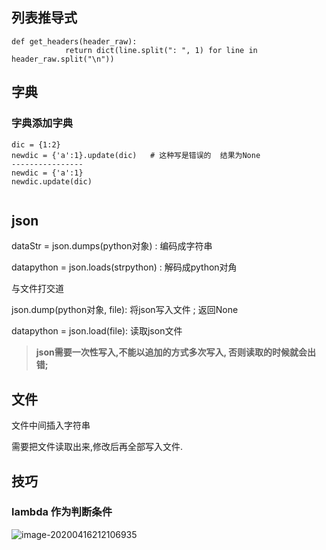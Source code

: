 ## 列表推导式

```
def get_headers(header_raw):  
			return dict(line.split(": ", 1) for line in header_raw.split("\n"))  
```

## 字典

### 字典添加字典

```
dic = {1:2} 
newdic = {'a':1}.update(dic)   # 这种写是错误的  结果为None  
----------------
newdic = {'a':1}
newdic.update(dic)


```

## json

dataStr = json.dumps(python对象)  :   编码成字符串

datapython = json.loads(strpython) : 解码成python对角

与文件打交道

json.dump(python对象, file):   将json写入文件 ; 返回None

datapython = json.load(file): 读取json文件 

> **json需要一次性写入,不能以追加的方式多次写入, 否则读取的时候就会出错;**  





## 文件

文件中间插入字符串

需要把文件读取出来,修改后再全部写入文件.  



## 技巧

### lambda 作为判断条件

![image-20200416212106935](/home/wsy/.config/Typora/typora-user-images/image-20200416212106935.png)